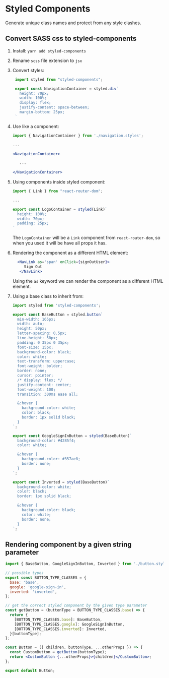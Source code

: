 # Styled Components

Generate unique class names and protect from any style clashes.

## Convert SASS css to styled-components

1. Install: ```yarn add styled-components```
2. Rename ```scss``` file extension to ```jsx```
3. Convert styles:
   ```js
    import styled from "styled-components";

    export const NavigationContainer = styled.div`
      height: 70px;
      width: 100%;
      display: flex;
      justify-content: space-between;
      margin-bottom: 25px;
    `
   ```
4. Use like a component:
   ```jsx
   import { NavigationContainer } from './navigation.styles';
   
   ...
   
   <NavigationContainer>
   
      ...
      
   </NavigationContainer>
   ```
   
5. Using components inside styled component:
   ```js
   import { Link } from "react-router-dom";

   ...

   export const LogoContainer = styled(Link)`
     height: 100%;
     width: 70px;
     padding: 25px;
   `
   ```
   The ```LogoContainer``` will be a ```Link``` component from ```react-router-dom```, so when you used it will be have all props it has.

6. Rendering the component as a different HTML element:
   ```jsx
     <NavLink as='span' onClick={signOutUser}>
        Sign Out
      </NavLink>
   ```
   Using the ```as``` keyword we can render the component as a different HTML element.
   
7. Using a base class to inherit from:
   ```jsx
   import styled from 'styled-components';

   export const BaseButton = styled.button`
     min-width: 165px;
     width: auto;
     height: 50px;
     letter-spacing: 0.5px;
     line-height: 50px;
     padding: 0 35px 0 35px;
     font-size: 15px;
     background-color: black;
     color: white;
     text-transform: uppercase;
     font-weight: bolder;
     border: none;
     cursor: pointer;
     /* display: flex; */
     justify-content: center;
     font-weight: 100;
     transition: 300ms ease all;

     &:hover {
       background-color: white;
       color: black;
       border: 1px solid black;
     }
   `;

   export const GoogleSignInButton = styled(BaseButton)`
     background-color: #4285f4;
     color: white;

     &:hover {
       background-color: #357ae8;
       border: none;
     }
   `;

   export const Inverted = styled(BaseButton)`
     background-color: white;
     color: black;
     border: 1px solid black;

     &:hover {
       background-color: black;
       color: white;
       border: none;
     }
   `;

   ```
   
## Rendering component by a given string parameter
```jsx
import { BaseButton, GoogleSignInButton, Inverted } from './button.styles.jsx';

// possible types
export const BUTTON_TYPE_CLASSES = {
  base: 'base',
  google: 'google-sign-in',
  inverted: 'inverted',
};

// get the correct styled component by the given type parameter
const getButton = (buttonType = BUTTON_TYPE_CLASSES.base) => {
  return {
    [BUTTON_TYPE_CLASSES.base]: BaseButton,
    [BUTTON_TYPE_CLASSES.google]: GoogleSignInButton,
    [BUTTON_TYPE_CLASSES.inverted]: Inverted,
  }[buttonType];
};

const Button = ({ children, buttonType, ...otherProps }) => {
  const CustomButton = getButton(buttonType);
  return <CustomButton {...otherProps}>{children}</CustomButton>;
};

export default Button;
```
